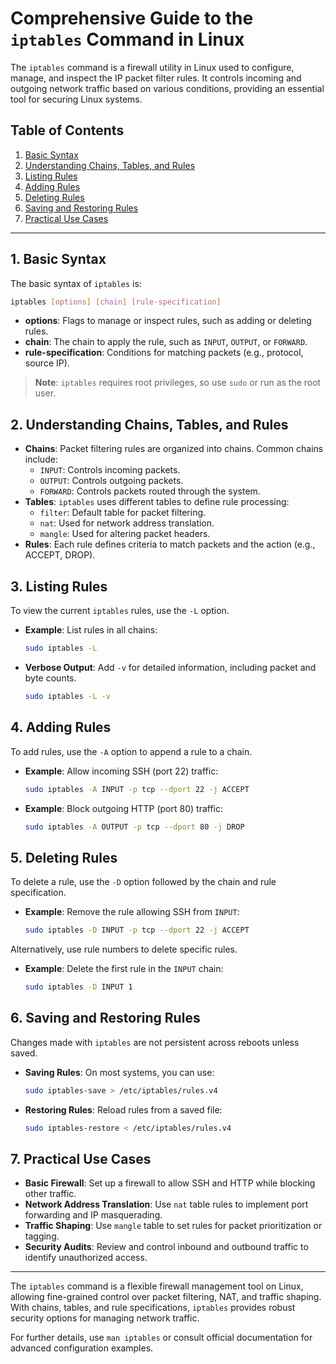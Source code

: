 
# Comprehensive Guide to the `iptables` Command in Linux

The `iptables` command is a firewall utility in Linux used to configure, manage, and inspect the IP packet filter rules. It controls incoming and outgoing network traffic based on various conditions, providing an essential tool for securing Linux systems.

## Table of Contents
1. [Basic Syntax](#basic-syntax)
2. [Understanding Chains, Tables, and Rules](#understanding-chains-tables-and-rules)
3. [Listing Rules](#listing-rules)
4. [Adding Rules](#adding-rules)
5. [Deleting Rules](#deleting-rules)
6. [Saving and Restoring Rules](#saving-and-restoring-rules)
7. [Practical Use Cases](#practical-use-cases)

---

## 1. Basic Syntax

The basic syntax of `iptables` is:
```bash
iptables [options] [chain] [rule-specification]
```
- **options**: Flags to manage or inspect rules, such as adding or deleting rules.
- **chain**: The chain to apply the rule, such as `INPUT`, `OUTPUT`, or `FORWARD`.
- **rule-specification**: Conditions for matching packets (e.g., protocol, source IP).

> **Note**: `iptables` requires root privileges, so use `sudo` or run as the root user.

## 2. Understanding Chains, Tables, and Rules

- **Chains**: Packet filtering rules are organized into chains. Common chains include:
  - `INPUT`: Controls incoming packets.
  - `OUTPUT`: Controls outgoing packets.
  - `FORWARD`: Controls packets routed through the system.
- **Tables**: `iptables` uses different tables to define rule processing:
  - `filter`: Default table for packet filtering.
  - `nat`: Used for network address translation.
  - `mangle`: Used for altering packet headers.
- **Rules**: Each rule defines criteria to match packets and the action (e.g., ACCEPT, DROP).

## 3. Listing Rules

To view the current `iptables` rules, use the `-L` option.

- **Example**: List rules in all chains:
  ```bash
  sudo iptables -L
  ```

- **Verbose Output**: Add `-v` for detailed information, including packet and byte counts.
  ```bash
  sudo iptables -L -v
  ```

## 4. Adding Rules

To add rules, use the `-A` option to append a rule to a chain.

- **Example**: Allow incoming SSH (port 22) traffic:
  ```bash
  sudo iptables -A INPUT -p tcp --dport 22 -j ACCEPT
  ```

- **Example**: Block outgoing HTTP (port 80) traffic:
  ```bash
  sudo iptables -A OUTPUT -p tcp --dport 80 -j DROP
  ```

## 5. Deleting Rules

To delete a rule, use the `-D` option followed by the chain and rule specification.

- **Example**: Remove the rule allowing SSH from `INPUT`:
  ```bash
  sudo iptables -D INPUT -p tcp --dport 22 -j ACCEPT
  ```

Alternatively, use rule numbers to delete specific rules.

- **Example**: Delete the first rule in the `INPUT` chain:
  ```bash
  sudo iptables -D INPUT 1
  ```

## 6. Saving and Restoring Rules

Changes made with `iptables` are not persistent across reboots unless saved.

- **Saving Rules**: On most systems, you can use:
  ```bash
  sudo iptables-save > /etc/iptables/rules.v4
  ```

- **Restoring Rules**: Reload rules from a saved file:
  ```bash
  sudo iptables-restore < /etc/iptables/rules.v4
  ```

## 7. Practical Use Cases

- **Basic Firewall**: Set up a firewall to allow SSH and HTTP while blocking other traffic.
- **Network Address Translation**: Use `nat` table rules to implement port forwarding and IP masquerading.
- **Traffic Shaping**: Use `mangle` table to set rules for packet prioritization or tagging.
- **Security Audits**: Review and control inbound and outbound traffic to identify unauthorized access.

---

The `iptables` command is a flexible firewall management tool on Linux, allowing fine-grained control over packet filtering, NAT, and traffic shaping. With chains, tables, and rule specifications, `iptables` provides robust security options for managing network traffic.

For further details, use `man iptables` or consult official documentation for advanced configuration examples.
